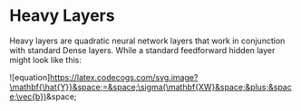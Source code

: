 # Heavy Layers

Heavy layers are quadratic neural network layers that work in conjunction with standard Dense layers. While a standard feedforward hidden layer might look like this:

![equation]https://latex.codecogs.com/svg.image?\mathbf{\hat{Y}}&space;=&space;\sigma(\mathbf{XW}&space;&plus;&space;\vec{b})&space;